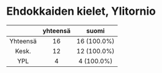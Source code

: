 # Ehdokkaiden kielet, Ylitornio

| |yhteensä|suomi|
|:---:|:---:|:---:|
|Yhteensä|16|16 (100.0%)|
|Kesk.|12|12 (100.0%)|
|YPL|4|4 (100.0%)|

